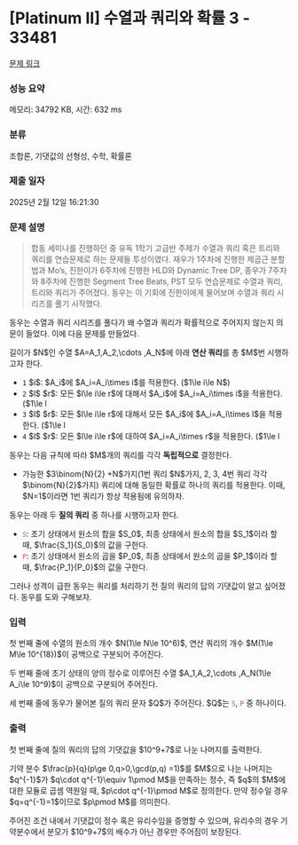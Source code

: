# [Platinum II] 수열과 쿼리와 확률 3 - 33481 

[문제 링크](https://www.acmicpc.net/problem/33481) 

### 성능 요약

메모리: 34792 KB, 시간: 632 ms

### 분류

조합론, 기댓값의 선형성, 수학, 확률론

### 제출 일자

2025년 2월 12일 16:21:30

### 문제 설명

<blockquote>
<p>합동 세미나를 진행하던 중 유독 1학기 고급반 주제가 수열과 쿼리 혹은 트리와 쿼리를 연습문제로 하는 문제들 투성이였다. 재우가 1주차에 진행한 제곱근 분할법과 Mo’s, 진한이가 6주차에 진행한 HLD와 Dynamic Tree DP, 종우가 7주차와 8주차에 진행한 Segment Tree Beats, PST 모두 연습문제로 수열과 쿼리, 트리와 쿼리가 주어졌다. 동우는 이 기회에 진한이에게 물어보며 수열과 쿼리 시리즈를 풀기 시작했다.</p>
</blockquote>

<p>동우는 수열과 쿼리 시리즈를 풀다가 왜 수열과 쿼리가 확률적으로 주어지지 않는지 의문이 들었다. 이에 다음 문제를 만들었다.</p>

<p>길이가 $N$인 수열 $A=A_1,A_2,\cdots ,A_N$에 아래 <strong>연산 쿼리</strong>를 총 $M$번 시행하고자 한다.</p>

<ul>
	<li><code>1</code> $i$: $A_i$에 $A_i=A_i\times i$를 적용한다. ($1\le i\le N$)</li>
	<li><code>2</code> $l$ $r$: 모든 $l\le i\le r$에 대해서 $A_i$에 $A_i=A_i\times i$을 적용한다. ($1\le l<r\le N$)</li>
	<li><code>3</code> $l$ $r$: 모든 $l\le i\le r$에 대해서 모든 $A_i$에 $A_i=A_i\times l$을 적용한다. ($1\le l<r\le N$)</li>
	<li><code>4</code> $l$ $r$: 모든 $l\le i\le r$에 대하여 $A_i=A_i\times r$을 적용한다. ($1\le l<r\le N$)</li>
</ul>

<p>동우는 다음 규칙에 따라 $M$개의 쿼리를 각각 <strong>독립적으로</strong> 결정한다.</p>

<ul>
	<li>가능한 $3\binom{N}{2} +N$가지(1번 쿼리 $N$가지, 2, 3, 4번 쿼리 각각 $\binom{N}{2}$가지) 쿼리에 대해 동일한 확률로 하나의 쿼리를 적용한다. 이때, $N=1$이라면 1번 쿼리가 항상 적용됨에 유의하자.</li>
</ul>

<p>동우는 아래 두 <strong>질의 쿼리</strong> 중 하나를 시행하고자 한다.</p>

<ul>
	<li><span style="color:#e74c3c;"><code>S</code></span>: 초기 상태에서 원소의 합을 $S_0$, 최종 상태에서 원소의 합을 $S_1$이라 할 때, $\frac{S_1}{S_0}$의 값을 구한다.</li>
	<li><span style="color:#e74c3c;"><code>P</code></span>: 초기 상태에서 원소의 곱을 $P_0$, 최종 상태에서 원소의 곱을 $P_1$이라 할 때, $\frac{P_1}{P_0}$의 값을 구한다.</li>
</ul>

<p>그러나 성격이 급한 동우는 쿼리를 처리하기 전 질의 쿼리의 답의 기댓값이 알고 싶어졌다. 동우를 도와 구해보자.</p>

### 입력 

 <p>첫 번째 줄에 수열의 원소의 개수 $N(1\le N\le 10^6)$, 연산 쿼리의 개수 $M(1\le M\le 10^{18})$이 공백으로 구분되어 주어진다.</p>

<p>두 번째 줄에 초기 상태의 양의 정수로 이루어진 수열 $A_1,A_2,\cdots ,A_N(1\le A_i\le 10^9)$이 공백으로 구분되어 주어진다.</p>

<p>세 번째 줄에 동우가 물어본 질의 쿼리 문자 $Q$가 주어진다. $Q$는 <span style="color:#e74c3c;"><code>S</code></span>, <span style="color:#e74c3c;"><code>P</code></span> 중 하나이다.</p>

### 출력 

 <p>첫 번째 줄에 질의 쿼리의 답의 기댓값을 $10^9+7$로 나눈 나머지를 출력한다.</p>

<p>기약 분수 $\frac{p}{q}(p\ge 0,q>0,\gcd(p,q) =1)$를 $M$으로 나눈 나머지는 $q^{-1}$가 $q\cdot q^{-1}\equiv 1\pmod M$을 만족하는 정수, 즉 $q$의 $M$에 대한 모듈로 곱셈 역원일 때, $p\cdot q^{-1}\pmod M$로 정의한다. 만약 정수일 경우 $q=q^{-1}=1$이므로 $p\pmod M$를 의미한다.</p>

<p>주어진 조건 내에서 기댓값이 정수 혹은 유리수임을 증명할 수 있으며, 유리수의 경우 기약분수에서 분모가 $10^9+7$의 배수가 아닌 경우만 주어짐이 보장된다.</p>

